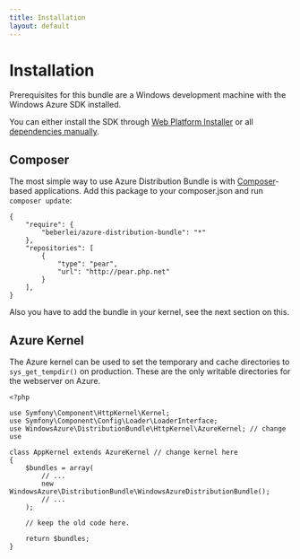 ```yaml
---
title: Installation
layout: default
---
```


# Installation

Prerequisites for this bundle are a Windows development machine with the Windows Azure SDK installed. 

You can either install the SDK through [Web Platform Installer](http://azurephp.interoperabilitybridges.com/articles/setup-the-windows-azure-development-environment-automatically-with-the-microsoft-web-platform-installer) or all [dependencies manually](http://azurephp.interoperabilitybridges.com/articles/setup-the-windows-azure-development-environment-manually).

## Composer

The most simple way to use Azure Distribution Bundle is with [Composer](http://www.packagist.org)-based applications. Add this package to your composer.json and run `composer update`:

    {
        "require": {
            "beberlei/azure-distribution-bundle": "*"
        },
        "repositories": [
            {
                "type": "pear",
                "url": "http://pear.php.net"
            }
        ],
    }

Also you have to add the bundle in your kernel, see the next section on this.

## Azure Kernel

The Azure kernel can be used to set the temporary and cache directories to `sys_get_tempdir()` on production. These are the only writable directories for the webserver on Azure.

    <?php

    use Symfony\Component\HttpKernel\Kernel;
    use Symfony\Component\Config\Loader\LoaderInterface;
    use WindowsAzure\DistributionBundle\HttpKernel\AzureKernel; // change use

    class AppKernel extends AzureKernel // change kernel here
    {
        $bundles = array(
            // ...
            new WindowsAzure\DistributionBundle\WindowsAzureDistributionBundle();
            // ...
        );

        // keep the old code here.

        return $bundles;
    }
